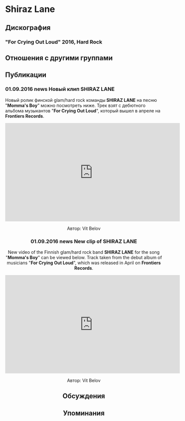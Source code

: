 # Shiraz Lane



## Дискография

### "For Crying Out Loud" 2016, Hard Rock




## Отношения с другими группами


## Публикации

### 01.09.2016 news Новый клип SHIRAZ LANE

<p>Новый ролик финской glam/hard rock команды<strong> SHIRAZ LANE</strong> на песню "<strong>Momma's Boy</strong>" можно посмотреть ниже. Трек взят с дебютного альбома музыкантов "<strong>For Crying Out Loud</strong>", который вышел в апреле на<strong> Frontiers Records</strong>.</p><p><center><iframe width="560" height="315" src="https://www.youtube.com/embed/Hlx7WntUv18" frameborder="0" allowfullscreen></iframe></p>
Автор: Vit Belov

### 01.09.2016 news New clip of SHIRAZ LANE

<p>New video of the Finnish glam/hard rock band <strong>SHIRAZ LANE</strong> for the song "<strong>Momma's Boy</strong>" can be viewed below. Track taken from the debut album of musicians "<strong>For Crying Out Loud</strong>", which was released in April on <strong>Frontiers Records</strong>.</p><p><center><iframe width="560" height="315" src="https://www.youtube.com/embed/Hlx7WntUv18" frameborder="0" allowfullscreen></iframe></p>
Автор: Vit Belov


## Обсуждения


## Упоминания

